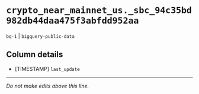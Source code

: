 # `crypto_near_mainnet_us._sbc_94c35bd982db44daa475f3abfdd952aa`
`bq-1` | `bigquery-public-data`

## Column details
* [TIMESTAMP] `last_update`

-------------------------------------------------------------------------------
*Do not make edits above this line.*
